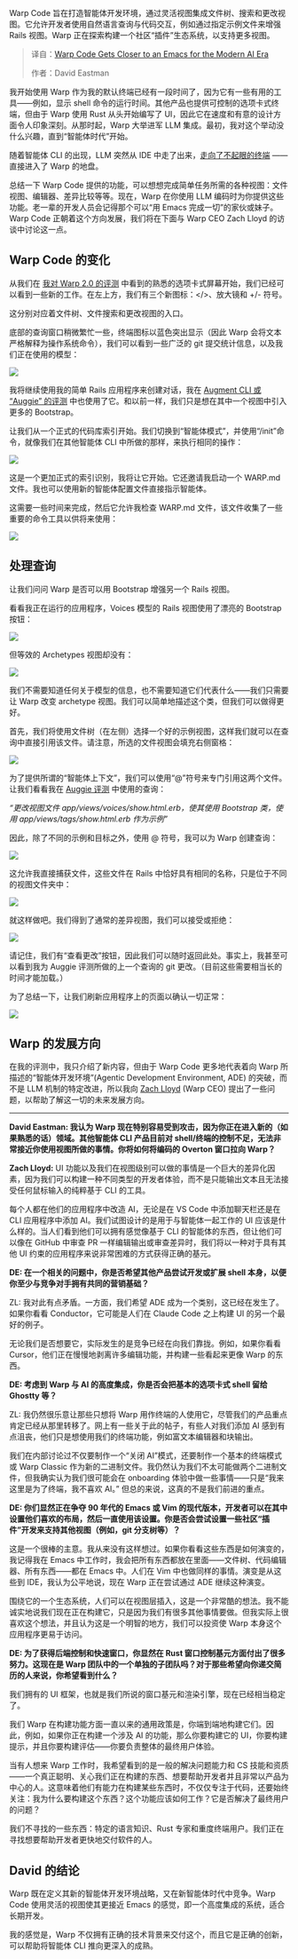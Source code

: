 <!--
title: Warp Code：打造现代AI时代的Emacs
cover: https://cdn.thenewstack.io/media/2025/09/ebbedca2-allison-saeng-_co-ldvktke-unsplashb.jpg
summary: Warp Code 旨在打造智能体开发环境，通过灵活视图集成文件树、搜索和更改视图。它允许开发者使用自然语言查询与代码交互，例如通过指定示例文件来增强 Rails 视图。Warp 正在探索构建一个社区“插件”生态系统，以支持更多视图。
-->

Warp Code 旨在打造智能体开发环境，通过灵活视图集成文件树、搜索和更改视图。它允许开发者使用自然语言查询与代码交互，例如通过指定示例文件来增强 Rails 视图。Warp 正在探索构建一个社区“插件”生态系统，以支持更多视图。

> 译自：[Warp Code Gets Closer to an Emacs for the Modern AI Era](https://thenewstack.io/warp-code-gets-closer-to-an-emacs-for-the-modern-ai-era/)
> 
> 作者：David Eastman

我开始使用 Warp 作为我的默认终端已经有一段时间了，因为它有一些有用的工具——例如，显示 shell 命令的运行时间。其他产品也提供可控制的选项卡式终端，但由于 Warp 使用 Rust 从头开始编写了 UI，因此它在速度和有意的设计方面令人印象深刻。从那时起，Warp 大举进军 LLM 集成。最初，我对这个举动没什么兴趣，直到“智能体时代”开始。

随着智能体 CLI 的出现，LLM 突然从 IDE 中走了出来，[走向了不起眼的终端](https://thenewstack.io/learn-to-love-the-command-line-interface-with-agentic-llms/) —— 直接进入了 Warp 的地盘。

总结一下 Warp Code 提供的功能，可以想想完成简单任务所需的各种视图：文件视图、编辑器、差异比较等等。现在，Warp 在你使用 LLM 编码时为你提供这些功能。老一辈的开发人员会记得那个可以“用 Emacs 完成一切”的家伙或妹子。Warp Code 正朝着这个方向发展，我们将在下面与 Warp CEO Zach Lloyd 的访谈中讨论这一点。

## Warp Code 的变化

从我们在 [我对 Warp 2.0 的评测](https://thenewstack.io/warp-goes-agentic-a-developer-walk-through-of-warp-2-0/) 中看到的熟悉的选项卡式屏幕开始，我们已经可以看到一些新的工作。在左上方，我们有三个新图标：</>、放大镜和 +/- 符号。

这分别对应着文件树、文件搜索和更改视图的入口。

底部的查询窗口稍微繁忙一些，终端图标以蓝色突出显示（因此 Warp 会将文本严格解释为操作系统命令），我们可以看到一些广泛的 git 提交统计信息，以及我们正在使用的模型：

[![](https://cdn.thenewstack.io/media/2025/09/f1f41d23-image-2.png)](https://cdn.thenewstack.io/media/2025/09/f1f41d23-image-2.png)

我将继续使用我的简单 Rails 应用程序来创建对话，我在 [Augment CLI 或 “Auggie” 的评测](https://thenewstack.io/developer-walk-through-of-auggie-cli-an-agentic-terminal-app/) 中也使用了它。和以前一样，我们只是想在其中一个视图中引入更多的 Bootstrap。

让我们从一个正式的代码库索引开始。我们切换到“智能体模式”，并使用“/init”命令，就像我们在其他智能体 CLI 中所做的那样，来执行相同的操作：

[![](https://cdn.thenewstack.io/media/2025/09/ac66bf2c-image-3.png)](https://cdn.thenewstack.io/media/2025/09/ac66bf2c-image-3.png)

这是一个更加正式的索引识别，我将让它开始。它还邀请我启动一个 WARP.md 文件。我也可以使用新的智能体配置文件直接指示智能体。

这需要一些时间来完成，然后它允许我检查 WARP.md 文件，该文件收集了一些重要的命令工具以供将来使用：

[![](https://cdn.thenewstack.io/media/2025/09/e15f3e6e-image-4-862x1024.png)](https://cdn.thenewstack.io/media/2025/09/e15f3e6e-image-4-862x1024.png)

## 处理查询

让我们问问 Warp 是否可以用 Bootstrap 增强另一个 Rails 视图。

看看我正在运行的应用程序，Voices 模型的 Rails 视图使用了漂亮的 Bootstrap 按钮：

[![](https://cdn.thenewstack.io/media/2025/09/aa5a8056-image-5-1024x393.png)](https://cdn.thenewstack.io/media/2025/09/aa5a8056-image-5-1024x393.png)

但等效的 Archetypes 视图却没有：

[![](https://cdn.thenewstack.io/media/2025/09/045f3dca-image-6-1024x410.png)](https://cdn.thenewstack.io/media/2025/09/045f3dca-image-6-1024x410.png)

我们不需要知道任何关于模型的信息，也不需要知道它们代表什么——我们只需要让 Warp 改变 archetype 视图。我们可以简单地描述这个类，但我们可以做得更好。

首先，我们将使用文件树（在左侧）选择一个好的示例视图，这样我们就可以在查询中直接引用该文件。请注意，所选的文件视图会填充右侧窗格：

[![](https://cdn.thenewstack.io/media/2025/09/e92c83a2-image-7-1024x561.png)](https://cdn.thenewstack.io/media/2025/09/e92c83a2-image-7-1024x561.png)

为了提供所谓的“智能体上下文”，我们可以使用“@”符号来专门引用这两个文件。让我们看看我在 [Auggie 评测](https://thenewstack.io/developer-walk-through-of-auggie-cli-an-agentic-terminal-app/) 中使用的查询：

*“更改视图文件 app/views/voices/show.html.erb，使其使用 Bootstrap 类，使用 app/views/tags/show.html.erb 作为示例”*

因此，除了不同的示例和目标之外，使用 @ 符号，我可以为 Warp 创建查询：

[![](https://cdn.thenewstack.io/media/2025/09/c0b6ee68-image-8-1024x429.png)](https://cdn.thenewstack.io/media/2025/09/c0b6ee68-image-8-1024x429.png)

这允许我直接捕获文件，这些文件在 Rails 中恰好具有相同的名称，只是位于不同的视图文件夹中：

[![](https://cdn.thenewstack.io/media/2025/09/0a3b6ddb-image-9-1024x254.png)](https://cdn.thenewstack.io/media/2025/09/0a3b6ddb-image-9-1024x254.png)

就这样做吧。我们得到了通常的差异视图，我们可以接受或拒绝：

[![](https://cdn.thenewstack.io/media/2025/09/32950165-image-10-1024x479.png)](https://cdn.thenewstack.io/media/2025/09/32950165-image-10-1024x479.png)

请记住，我们有“查看更改”按钮，因此我们可以随时返回此处。事实上，我甚至可以看到我为 Auggie 评测所做的上一个查询的 git 更改。（目前这些需要相当长的时间才能加载。）

为了总结一下，让我们刷新应用程序上的页面以确认一切正常：

[![](https://cdn.thenewstack.io/media/2025/09/e4dd5a40-image-11-1024x427.png)](https://cdn.thenewstack.io/media/2025/09/e4dd5a40-image-11-1024x427.png)

## Warp 的发展方向

在我的评测中，我只介绍了新内容，但由于 Warp Code 更多地代表着向 Warp 所描述的“智能体开发环境”(Agentic Development Environment, ADE) 的突破，而不是 LLM 机制的特定改进，所以我向 [Zach Lloyd](https://www.linkedin.com/in/zachlloyd/) (Warp CEO) 提出了一些问题，以帮助了解这一切的未来发展方向。

---

**David Eastman: 我认为 Warp 现在特别容易受到攻击，因为你正在进入新的（如果熟悉的话）领域。其他智能体 CLI 产品目前对 shell/终端的控制不足，无法非常接近你使用视图所做的事情。你将如何将编码的 Overton 窗口拉向 Warp？**

**Zach Lloyd:** UI 功能以及我们在视图级别可以做的事情是一个巨大的差异化因素，因为我们可以构建一种不同类型的开发者体验，而不是只能输出文本且无法接受任何鼠标输入的纯粹基于 CLI 的工具。

每个人都在他们的应用程序中改造 AI，无论是在 VS Code 中添加聊天栏还是在 CLI 应用程序中添加 AI。我们试图设计的是用于与智能体一起工作的 UI 应该是什么样的。当人们看到他们可以拥有感觉像基于 CLI 的智能体的东西，但让他们可以像在 GitHub 中审查 PR 一样编辑输出或审查差异时，我们将以一种对于具有其他 UI 约束的应用程序来说非常困难的方式获得正确的基元。

**DE: 在一个相关的问题中，你是否希望其他产品尝试开发或扩展 shell 本身，以便你至少与竞争对手拥有共同的营销基础？**

ZL: 我对此有点矛盾。一方面，我们希望 ADE 成为一个类别，这已经在发生了。如果你看看 Conductor，它可能是人们在 Claude Code 之上构建 UI 的另一个最好的例子。

无论我们是否想要它，实际发生的是竞争已经在向我们靠拢。例如，如果你看看 Cursor，他们正在慢慢地剥离许多编辑功能，并构建一些看起来更像 Warp 的东西。

**DE: 考虑到 Warp 与 AI 的高度集成，你是否会把基本的选项卡式 shell 留给 Ghostty 等？**

ZL: 我仍然很乐意让那些只想将 Warp 用作终端的人使用它，尽管我们的产品重点肯定已经从那里转移了。网上有一些关于此的帖子，有些人对我们添加 AI 感到有点沮丧，他们只是想使用我们的终端功能，例如富文本编辑器和块输出。

我们在内部讨论过不仅要制作一个“关闭 AI”模式，还要制作一个基本的终端模式或 Warp Classic 作为新的二进制文件。我仍然认为我们不太可能做两个二进制文件，但我确实认为我们很可能会在 onboarding 体验中做一些事情——只是“我来这里是为了终端，我不喜欢 AI。” 但总的来说，这真的不是我们前进的重点。

**DE: 你们显然正在争夺 90 年代的 Emacs 或 Vim 的现代版本，开发者可以在其中设置他们喜欢的布局，然后一直使用该设置。你是否会尝试设置一些社区“插件”开发来支持其他视图（例如，git 分支树等）？**

这是一个很棒的主意。我从来没有这样想过。如果你看看这些东西是如何演变的，我记得我在 Emacs 中工作时，我会把所有东西都放在里面——文件树、代码编辑器、所有东西——都在 Emacs 中。人们在 Vim 中也做同样的事情。演变是从这些到 IDE，我认为公平地说，现在 Warp 正在尝试通过 ADE 继续这种演变。

围绕它的一个生态系统，人们可以在视图层插入，这是一个非常酷的想法。我不能诚实地说我们现在正在构建它，只是因为我们有很多其他事情要做。但我实际上很喜欢这个想法，并且认为这是一个明智的地方，我们可以投资使 Warp 本身这个应用程序更易于访问。

**DE: 为了获得后端控制和快速窗口，你显然在 Rust 窗口控制基元方面付出了很多努力。这现在是 Warp 团队中的一个单独的子团队吗？对于那些希望向你递交简历的人来说，你希望看到什么？**

我们拥有的 UI 框架，也就是我们所说的窗口基元和渲染引擎，现在已经相当稳定了。

我们 Warp 在构建功能方面一直以来的通用政策是，你端到端地构建它们。因此，例如，如果你正在构建一个涉及 AI 的功能，那么你要构建它的 UI，你要构建提示，并且你要构建评估——你要负责整体的最终用户体验。

当有人想来 Warp 工作时，我希望看到的是一般的解决问题能力和 CS 技能和资质——一个真正聪明、关心我们正在构建的东西、想要帮助开发者并且非常以产品为中心的人。这意味着他们有能力在构建某些东西时，不仅仅专注于代码，还要始终关注：我为什么要构建这个东西？这个功能应该如何工作？它是否解决了最终用户的问题？

我们不寻找的一些东西：特定的语言知识、Rust 专家和重度终端用户。我们正在寻找想要帮助开发者更快地交付软件的人。

## David 的结论

Warp 既在定义其新的智能体开发环境战略，又在新智能体时代中竞争。Warp Code 使用灵活的视图使其更接近 Emacs 的感觉，即一个高度集成的系统，适合长期开发。

我的感觉是，Warp 不仅拥有正确的技术背景来交付这个，而且它是正确的创新，可以帮助将智能体 CLI 推向更深入的成熟。